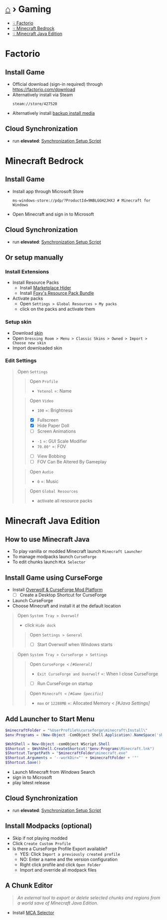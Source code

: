 # [⌂](../README.md) › Gaming

- [☟ Factorio](#factorio)
- [☟ Minecraft Bedrock](#minecraft-bedrock)
- [☟ Minecraft Java Edition](#minecraft-java-edition)

# Factorio

## Install Game
- Official download (sign-in required) through https://factorio.com/download
- Alternatively install via Steam
    ```
    steam://store/427520
    ```
- Alternatively install [backup install media](https://1drv.ms/u/s!AiuslRJoLisdmc8ZYCvsmPYhmjYc4g?e=j7OnHZ)

## Cloud Synchronization
- run **elevated**: [Synchronization Setup Script](Setup-Factorio.ps1)


# Minecraft Bedrock

## Install Game
- Install app through Microsoft Store
    ```
    ms-windows-store://pdp/?ProductId=9NBLGGH2JHXJ # Minecraft for Windows
    ```
- Open Minecraft and sign in to Microsoft

## Cloud Synchronization
- run **elevated**: [Synchronization Setup Script](Setup-MinecraftBedrock.ps1)

## Or setup manually

### Install Extensions
- Install Resource Packs
    - Install [Marketplace Hider](https://mcpedl.com/marketplace-remover-resource-pack/)
    - Install [Foxy's Resource Pack Bundle](https://foxynotail.com/resource-packs/foxys-resource-pack/)
- Activate packs
  - Open `Settings > Global Resources > My packs`
  - click on the packs and activate them

### Setup skin
- Download [skin](https://minecraft.tools/download-skin/Yetenol)
- Open `Dressing Room > Menu > Classic Skins > Owned > Import > Choose new skin`
- Import downloaded skin

### Edit Settings
> Open `Settings`
>> Open `Profile`
>> - `Yetenol` =: Name
>
>> Open `Video`
>> - `100` =: Brightness
>> - [x] Fullscreen
>> - [x] Hide Paper Doll
>> - [ ] Screen Animations
>> - `-1` =: GUI Scale Modifier
>> - `70.00°` =: FOV
>> - [ ] View Bobbing
>> - [ ] FOV Can Be Altered By Gameplay
>
>> Open `Audio`
>> - `0` =: Music
>
>> Open `Global Resources`
>> - activate all resource packs


# Minecraft Java Edition

## How to use Minecraft Java
- To play vanilla or modded Minecraft launch `Minecraft Launcher`  
- To manage modpacks launch `CurseForge`  
- To edit chunks launch `MCA Selector`  

## Install Game using CurseForge
- Install [Overwolf & CurseForge Mod Platform](https://download.curseforge.com/)
  - [ ] Create a Desktop Shortcut for CurseForge
- Launch CurseForge
- Choose Minecraft and install it at the default location
  
> Open `System Tray > Overwolf`
> - click `Hide dock`
>> Open `Settings > General`
>> - [ ] Start Overwolf when Windows starts

> Open `System Tray > CurseForge > Settings`
>> Open `CurseForge <` _`[#General]`_
>> - `Exit CurseForge and Overwolf` =: When I close CurseForge
>> - [ ] Run CurseForge on startup
>
>> Open `Minecraft <` _`[#Game Specific]`_
>> - `max` or `12288MB` =: Allocated Memory < _[#Java Settings]_

## Add Launcher to Start Menu
```powershell
$minecraftFolder = "%UserProfile%\curseforge\minecraft\Install\"
$env:Programs = (New-Object -ComObject Shell.Application).NameSpace('shell:Programs').Self.Path

$WshShell = New-Object -comObject WScript.Shell
$Shortcut = $WshShell.CreateShortcut("$env:Programs\Minecraft.lnk")
$Shortcut.TargetPath = "$minecraftFolder\minecraft.exe"
$Shortcut.Arguments = '--workDir="' + $minecraftFolder + '"'
$Shortcut.Save()
```

- Launch Minecraft from _Windows_ Search
- sign in to Microsoft
- play latest release

## Cloud Synchronization
- run **elevated**: [Synchronization Setup Script](Setup-MinecraftJava.ps1)

## Install Modpacks (optional)
- Skip if not playing modded
- Click `Create Custom Profile`
- Is there a CurseForge Profile Export available?
  - YES: Click `Import a previously created profile`
  - NO: Enter a name and the version configuration
  - Right click profile and click `Open Folder`
  - Import and override all modpack files

## A Chunk Editor
> _An external tool to export or delete selected chunks and regions from a world save of Minecraft Java Edition._
- Install [MCA Selector](https://github.com/Querz/mcaselector/releases/latest)